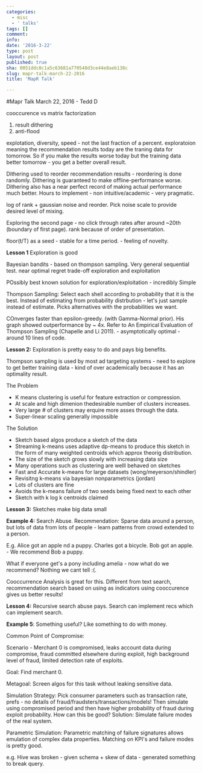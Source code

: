 ```yaml
---
categories:
  - misc
  - ' talks'
tags: []
comment: 
info: 
date: '2016-3-22'
type: post
layout: post
published: true
sha: 0051ddc8c1a5c63681a770548d3ce44e8aeb138c
slug: mapr-talk-march-22-2016
title: 'MapR Talk'

---
```

#Mapr Talk
March 22, 2016 - Tedd D

cooccurence vs matrix factorization

1. result dithering
2. anti-flood

explotation, diversity, speed - not the last fraction of a percent. 
exploratoion meaning the recommendation results today are the traning data for tomorrow. So if you make the results worse today but the training data better tomorrow - you get a better overall result. 

Dithering used to reorder recommendation results - reordering is done randomly.
Dithering is guaranteed to make offline-performance worse.
Dithering also has a near perfect record of making actual performance much better.
Hours to implement - non intuitive/academic - very pragmatic.

log of rank + gaussian noise and reorder. Pick noise scale to provide desired level of mixing.

Exploring the second page - no click through rates after around ~20th (boundary of first page). rank because of order of presentation.

floor(t/T) as a seed - stable for a time period.  - feeling of novelty.

**Lesson 1**  Exploration is good

Bayesian bandits - based on thompson sampling. Very general sequential test. near optimal regret trade-off exploration and exploitation

POssibly best known solution for exploration/exploitation - incredibly Simple

Thompson Sampling: Select each shell according to probability that it is the best. Instead of estimating from probability distrbution - let's just sample instead of estimate. Picks alternatives with the probabilities we want. 

COnverges faster than epsilon-greedy. (with Gamma-Normal prior). His graph showed outperformance by ~ 4x.  Refer to An Empirical Evaluation of Thompson Sampling (Chapelle and Li 2011). - asymptotically optimal - around 10 lines of code.


**Lesson 2:** Exploration is pretty easy to do and pays big benefits.

Thompson sampling is used by most ad targeting systems - need to explore to get better training data - kind of over academically because it has an optimality result.


The Problem
- K means clustering is useful for feature extraction or compression.
- At scale and high dimenion thedesirable number of clusters increases.
- Very large # of clusters may erquire more asses through the data.
- Super-linear scaling generally impossible

The Solution

- Sketch based algos produce a sketch of the data
- Streaming k-means uses adaptive dp-means to produce this sketch in the form of many weighted centroids which approx theorig distribution.
- The size of the sketch grows slowly with increasing data size
- Many operations such as clustering are welll behaved on sketches
- Fast and Accurate k-means for large datasets (wong/meyerson/shindler)
- Revisitng k-means via bayesian nonparametrics (jordan)
- Lots of clusters are fine
- Avoids the k-means failure of two seeds being fixed next to each other
- Sketch with k log k centroids claimed

**Lesson 3:** Sketches make big data small

**Example 4:** Search Abuse.
Recommendation: Sparse data around a person, but lots of data from lots of people - learn patterns from crowd extended to a person. 

E.g. Alice got an apple nd a puppy. Charles got a bicycle. Bob got an apple.  - We recommend Bob a puppy.

What if everyone get's a pony including amelia - now what do we recommend? Nothing we cant tell :(.

Cooccurrence Analysis  is great for this.  Different from text search, recommendation search based on using as indicators using cooccurence gives us better results! 

**Lesson 4:** Recursive search abuse pays. Search can implement recs which can implement search. 

**Example 5**: Something useful? Like something to do with money.

Common Point of Compromise:

Scenario - Merchant 0 is compromised, leaks account data during compromise, fraud committed elsewhere during exploit, high background level of fraud, limited detection rate of exploits.

Goal: Find merchant 0.

Metagoal: Screen algos for this task without leaking sensitive data.

Simulation Strategy: Pick consumer parameters such as transaction rate, prefs - no details of fraud/fraudsters/transactions/models! Then simulate using compromised period and then have higher probability of fraud during exploit probability. How can this be good? Solution: Simulate failure modes of the real system.

Parametric Simulation: Parametric matching of failure signatures allows emulation of complex data properties. Matching on KPI's and failure modes is pretty good.

e.g. Hive was broken - given schema  + skew of data - generated something to break query. 